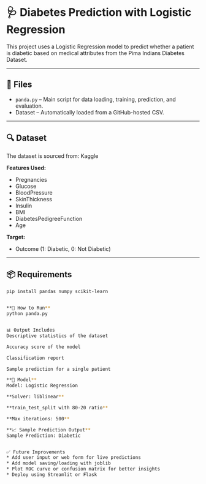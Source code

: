 # 🩺 Diabetes Prediction with Logistic Regression

This project uses a Logistic Regression model to predict whether a patient is diabetic based on medical attributes from the Pima Indians Diabetes Dataset.

---

## 📂 Files

- `panda.py` – Main script for data loading, training, prediction, and evaluation.
- Dataset – Automatically loaded from a GitHub-hosted CSV.

---

## 🔍 Dataset

The dataset is sourced from: Kaggle


**Features Used:**

- Pregnancies
- Glucose
- BloodPressure
- SkinThickness
- Insulin
- BMI
- DiabetesPedigreeFunction
- Age

**Target:**
- Outcome (1: Diabetic, 0: Not Diabetic)

---

## 📦 Requirements

```bash
pip install pandas numpy scikit-learn


**🚀 How to Run**
python panda.py


📊 Output Includes
Descriptive statistics of the dataset

Accuracy score of the model

Classification report

Sample prediction for a single patient

**🧠 Model**
Model: Logistic Regression

**Solver: liblinear**

**train_test_split with 80-20 ratio**

**Max iterations: 500**

**📈 Sample Prediction Output**
Sample Prediction: Diabetic


✅ Future Improvements
* Add user input or web form for live predictions
* Add model saving/loading with joblib
* Plot ROC curve or confusion matrix for better insights
* Deploy using Streamlit or Flask

